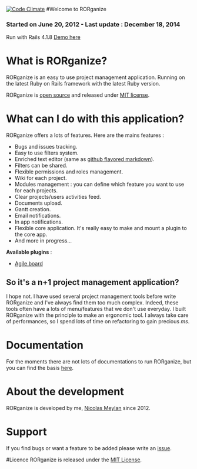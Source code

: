 [![Code Climate](https://codeclimate.com/github/nmeylan/RORganize/badges/gpa.svg)](https://codeclimate.com/github/nmeylan/RORganize)
#Welcome to RORganize
### Started on June 20, 2012 - Last update : December 18, 2014

Run with Rails 4.1.8
[Demo here](http://demo.rorganize.org/)
# What is RORganize?

RORganize is an easy to use project management application. Running on the latest Ruby on Rails framework with the latest Ruby version.

RORganize is [open source](https://github.com/nmeylan/RORganize) and released under [MIT license](http://choosealicense.com/licenses/mit/).

# What can I do with this application?

RORganize offers a lots of features. Here are the mains features : 

*   Bugs and issues tracking.
*   Easy to use filters system.
*   Enriched text editor (same as [github flavored markdown](https://help.github.com/articles/github-flavored-markdown)).
*   Filters can be shared.
*   Flexible permissions and roles management.
*   Wiki for each project.
*   Modules management : you can define which feature you want to use for each projects.
*   Clear projects/users activities feed.
*   Documents upload.
*   Gantt creation.
*   Email notifications.
*   In app notifications.
*   Flexible core application. It's really easy to make and mount a plugin to the core app.
*   And more in progress...

**Available plugins** :
* [Agile board](https://github.com/nmeylan/RORganize-Plugin-Agile-Board) 

## So it's a n+1 project management application?
I hope not. I have used several project management tools before write RORganize and I've always find them too much complex. Indeed, these tools often have a lots of menu/features that we don't use everyday.
I built RORganize with the principle to make an ergonomic tool. I always take care of performances, so I spend lots of time on refactoring to gain precious _ms_.

# Documentation

For the moments there are not lots of documentations to run RORganize, but you can find the basis [here](https://github.com/nmeylan/RORganize/wiki).

# About the development

RORganize is developed by me, [Nicolas Meylan](https://github.com/nmeylan) since 2012. 

# Support

If you find bugs or want a feature to be added please write an [issue](https://github.com/nmeylan/RORganize/issues/new). 

#Licence
RORganize is released under the [MIT License](http://www.opensource.org/licenses/MIT).
